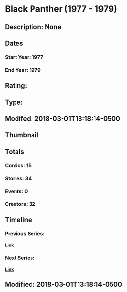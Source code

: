 # Black Panther (1977 - 1979)
## Description: None
## Dates
### Start Year: 1977
### End Year: 1979
## Rating: 
## Type: 
## Modifed: 2018-03-01T13:18:14-0500
## [Thumbnail](http://i.annihil.us/u/prod/marvel/i/mg/a/30/5a9843c9d5f3f.jpg)
## Totals
### Comics: 15
### Stories: 34
### Events: 0
### Creators: 32
## Timeline
### Previous Series: 
#### [Link]()
### Next Series: 
#### [Link]()
## Modified: 2018-03-01T13:18:14-0500